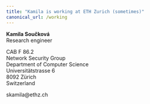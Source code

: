 ```yaml
---
title: "Kamila is working at ETH Zurich (sometimes)"
canonical_url: /working
---
```


**Kamila Součková**  
Research engineer  

CAB F 86.2  
Network Security Group  
Department of Computer Science  
Universitätstrasse 6  
8092 Zürich  
Switzerland  

&#115;&#107;&#097;&#109;&#105;&#108;&#097;&#064;&#101;&#116;&#104;&#122;&#046;&#099;&#104;  

